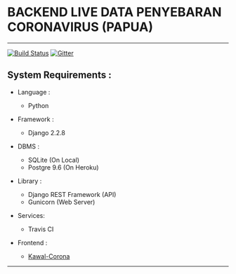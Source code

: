 # BACKEND LIVE DATA PENYEBARAN CORONAVIRUS (PAPUA)
-----------------------------------------------------------------------------
[![Build Status](https://travis-ci.com/Ekhel/backend-kawal-corona-papua.svg?branch=master)](https://travis-ci.com/Ekhel/backend-kawal-corona-papua)
[![Gitter](https://badges.gitter.im/jayapura_django/community.svg)](https://gitter.im/jayapura_django/community?utm_source=badge&utm_medium=badge&utm_campaign=pr-badge)

## System Requirements :
* Language :
  - Python

* Framework :
  - Django 2.2.8

* DBMS :
  - SQLite (On Local)
  - Postgre 9.6 (On Heroku)

* Library :
  - Django REST Framework (API)
  - Gunicorn (Web Server)

* Services:
  - Travis CI

* Frontend :
  - [Kawal-Corona](https://github.com/Ekhel/kawal-corona)

------------------------------------------------------------------------------
